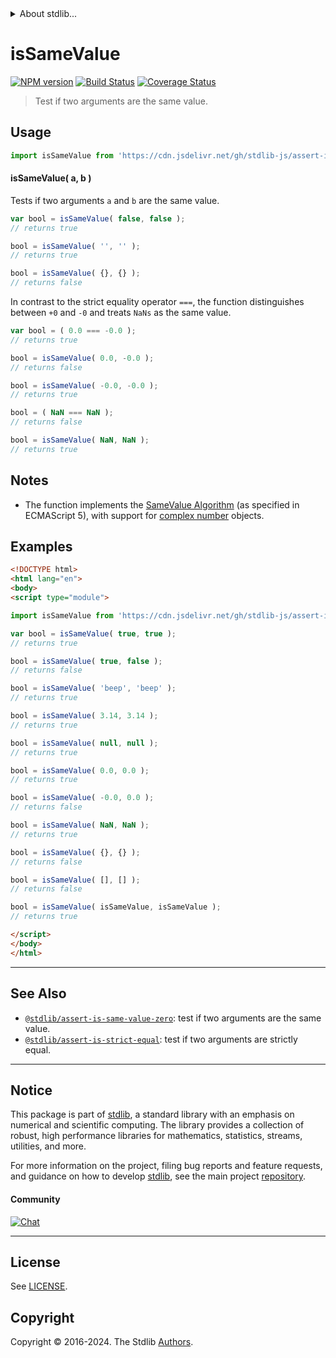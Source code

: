 <!--

@license Apache-2.0

Copyright (c) 2018 The Stdlib Authors.

Licensed under the Apache License, Version 2.0 (the "License");
you may not use this file except in compliance with the License.
You may obtain a copy of the License at

   http://www.apache.org/licenses/LICENSE-2.0

Unless required by applicable law or agreed to in writing, software
distributed under the License is distributed on an "AS IS" BASIS,
WITHOUT WARRANTIES OR CONDITIONS OF ANY KIND, either express or implied.
See the License for the specific language governing permissions and
limitations under the License.

-->


<details>
  <summary>
    About stdlib...
  </summary>
  <p>We believe in a future in which the web is a preferred environment for numerical computation. To help realize this future, we've built stdlib. stdlib is a standard library, with an emphasis on numerical and scientific computation, written in JavaScript (and C) for execution in browsers and in Node.js.</p>
  <p>The library is fully decomposable, being architected in such a way that you can swap out and mix and match APIs and functionality to cater to your exact preferences and use cases.</p>
  <p>When you use stdlib, you can be absolutely certain that you are using the most thorough, rigorous, well-written, studied, documented, tested, measured, and high-quality code out there.</p>
  <p>To join us in bringing numerical computing to the web, get started by checking us out on <a href="https://github.com/stdlib-js/stdlib">GitHub</a>, and please consider <a href="https://opencollective.com/stdlib">financially supporting stdlib</a>. We greatly appreciate your continued support!</p>
</details>

# isSameValue

[![NPM version][npm-image]][npm-url] [![Build Status][test-image]][test-url] [![Coverage Status][coverage-image]][coverage-url] <!-- [![dependencies][dependencies-image]][dependencies-url] -->

> Test if two arguments are the same value.



<section class="usage">

## Usage

```javascript
import isSameValue from 'https://cdn.jsdelivr.net/gh/stdlib-js/assert-is-same-value@esm/index.mjs';
```

#### isSameValue( a, b )

Tests if two arguments `a` and `b` are the same value.

```javascript
var bool = isSameValue( false, false );
// returns true

bool = isSameValue( '', '' );
// returns true

bool = isSameValue( {}, {} );
// returns false
```

In contrast to the strict equality operator `===`, the function distinguishes between `+0` and `-0` and treats `NaNs` as the same value.

<!-- eslint-disable no-compare-neg-zero, use-isnan -->

```javascript
var bool = ( 0.0 === -0.0 );
// returns true

bool = isSameValue( 0.0, -0.0 );
// returns false

bool = isSameValue( -0.0, -0.0 );
// returns true

bool = ( NaN === NaN );
// returns false

bool = isSameValue( NaN, NaN );
// returns true
```

</section>

<!-- /.usage -->

<section class="notes">

## Notes

-   The function implements the [SameValue Algorithm][ecma-262-same-value-algorithm] (as specified in ECMAScript 5), with support for [complex number][@stdlib/complex] objects.

</section>

<!-- /.notes -->

<section class="examples">

## Examples

<!-- eslint no-undef: "error" -->

```html
<!DOCTYPE html>
<html lang="en">
<body>
<script type="module">

import isSameValue from 'https://cdn.jsdelivr.net/gh/stdlib-js/assert-is-same-value@esm/index.mjs';

var bool = isSameValue( true, true );
// returns true

bool = isSameValue( true, false );
// returns false

bool = isSameValue( 'beep', 'beep' );
// returns true

bool = isSameValue( 3.14, 3.14 );
// returns true

bool = isSameValue( null, null );
// returns true

bool = isSameValue( 0.0, 0.0 );
// returns true

bool = isSameValue( -0.0, 0.0 );
// returns false

bool = isSameValue( NaN, NaN );
// returns true

bool = isSameValue( {}, {} );
// returns false

bool = isSameValue( [], [] );
// returns false

bool = isSameValue( isSameValue, isSameValue );
// returns true

</script>
</body>
</html>
```

</section>

<!-- /.examples -->

<!-- Section for related `stdlib` packages. Do not manually edit this section, as it is automatically populated. -->

<section class="related">

* * *

## See Also

-   <span class="package-name">[`@stdlib/assert-is-same-value-zero`][@stdlib/assert/is-same-value-zero]</span><span class="delimiter">: </span><span class="description">test if two arguments are the same value.</span>
-   <span class="package-name">[`@stdlib/assert-is-strict-equal`][@stdlib/assert/is-strict-equal]</span><span class="delimiter">: </span><span class="description">test if two arguments are strictly equal.</span>

</section>

<!-- /.related -->

<!-- Section for all links. Make sure to keep an empty line after the `section` element and another before the `/section` close. -->


<section class="main-repo" >

* * *

## Notice

This package is part of [stdlib][stdlib], a standard library with an emphasis on numerical and scientific computing. The library provides a collection of robust, high performance libraries for mathematics, statistics, streams, utilities, and more.

For more information on the project, filing bug reports and feature requests, and guidance on how to develop [stdlib][stdlib], see the main project [repository][stdlib].

#### Community

[![Chat][chat-image]][chat-url]

---

## License

See [LICENSE][stdlib-license].


## Copyright

Copyright &copy; 2016-2024. The Stdlib [Authors][stdlib-authors].

</section>

<!-- /.stdlib -->

<!-- Section for all links. Make sure to keep an empty line after the `section` element and another before the `/section` close. -->

<section class="links">

[npm-image]: http://img.shields.io/npm/v/@stdlib/assert-is-same-value.svg
[npm-url]: https://npmjs.org/package/@stdlib/assert-is-same-value

[test-image]: https://github.com/stdlib-js/assert-is-same-value/actions/workflows/test.yml/badge.svg?branch=main
[test-url]: https://github.com/stdlib-js/assert-is-same-value/actions/workflows/test.yml?query=branch:main

[coverage-image]: https://img.shields.io/codecov/c/github/stdlib-js/assert-is-same-value/main.svg
[coverage-url]: https://codecov.io/github/stdlib-js/assert-is-same-value?branch=main

<!--

[dependencies-image]: https://img.shields.io/david/stdlib-js/assert-is-same-value.svg
[dependencies-url]: https://david-dm.org/stdlib-js/assert-is-same-value/main

-->

[chat-image]: https://img.shields.io/gitter/room/stdlib-js/stdlib.svg
[chat-url]: https://app.gitter.im/#/room/#stdlib-js_stdlib:gitter.im

[stdlib]: https://github.com/stdlib-js/stdlib

[stdlib-authors]: https://github.com/stdlib-js/stdlib/graphs/contributors

[umd]: https://github.com/umdjs/umd
[es-module]: https://developer.mozilla.org/en-US/docs/Web/JavaScript/Guide/Modules

[deno-url]: https://github.com/stdlib-js/assert-is-same-value/tree/deno
[deno-readme]: https://github.com/stdlib-js/assert-is-same-value/blob/deno/README.md
[umd-url]: https://github.com/stdlib-js/assert-is-same-value/tree/umd
[umd-readme]: https://github.com/stdlib-js/assert-is-same-value/blob/umd/README.md
[esm-url]: https://github.com/stdlib-js/assert-is-same-value/tree/esm
[esm-readme]: https://github.com/stdlib-js/assert-is-same-value/blob/esm/README.md
[branches-url]: https://github.com/stdlib-js/assert-is-same-value/blob/main/branches.md

[stdlib-license]: https://raw.githubusercontent.com/stdlib-js/assert-is-same-value/main/LICENSE

[ecma-262-same-value-algorithm]: http://ecma-international.org/ecma-262/5.1/#sec-9.12

[@stdlib/complex]: https://github.com/stdlib-js/complex/tree/esm

<!-- <related-links> -->

[@stdlib/assert/is-same-value-zero]: https://github.com/stdlib-js/assert-is-same-value-zero/tree/esm

[@stdlib/assert/is-strict-equal]: https://github.com/stdlib-js/assert-is-strict-equal/tree/esm

<!-- </related-links> -->

</section>

<!-- /.links -->
